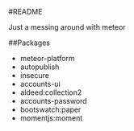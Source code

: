 #README

Just a messing around with meteor

##Packages
- meteor-platform
- autopublish
- insecure
- accounts-ui
- aldeed:collection2
- accounts-password
- bootswatch:paper
- momentjs:moment
